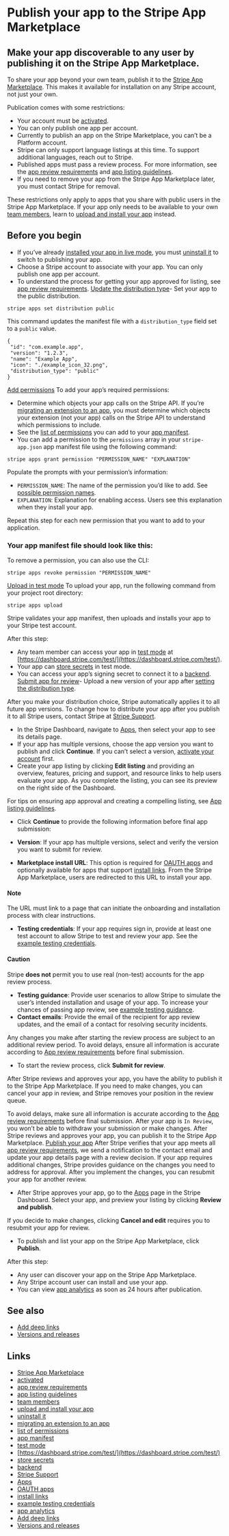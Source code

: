 # Publish your app to the Stripe App Marketplace

## Make your app discoverable to any user by publishing it on the Stripe App Marketplace.

To share your app beyond your own team, publish it to the [Stripe App
Marketplace](https://marketplace.stripe.com/). This makes it available for
installation on any Stripe account, not just your own.

Publication comes with some restrictions:

- Your account must be
[activated](https://docs.stripe.com/get-started/account/activate).
- You can only publish one app per account.
- Currently to publish an app on the Stripe Marketplace, you can’t be a Platform
account.
- Stripe can only support language listings at this time. To support
additional languages, reach out to Stripe.
- Published apps must pass a review process. For more information, see the [app
review requirements](https://docs.stripe.com/stripe-apps/review-requirements)
and [app listing
guidelines](https://docs.stripe.com/stripe-apps/listing-guidelines).
- If you need to remove your app from the Stripe App Marketplace later, you must
contact Stripe for removal.

These restrictions only apply to apps that you share with public users in the
Stripe App Marketplace. If your app only needs to be available to your own [team
members](https://docs.stripe.com/dashboard/teams), learn to [upload and install
your app](https://docs.stripe.com/stripe-apps/upload-install-app) instead.

## Before you begin

- If you’ve already [installed your app in live
mode](https://docs.stripe.com/stripe-apps/upload-install-app), you must
[uninstall
it](https://docs.stripe.com/stripe-apps/upload-install-app#uninstall-your-live-app)
to switch to publishing your app.
- Choose a Stripe account to associate with your app. You can only publish one
app per account.
- To understand the process for getting your app approved for listing, see [app
review requirements](https://docs.stripe.com/stripe-apps/review-requirements).
[Update the distribution
type](https://docs.stripe.com/stripe-apps/publish-app#set-your-distribution-type)-
Set your app to the public distribution.

```
stripe apps set distribution public
```

This command updates the manifest file with a `distribution_type` field set to a
`public` value.

```
{
 "id": "com.example.app",
 "version": "1.2.3",
 "name": "Example App",
 "icon": "./example_icon_32.png",
 "distribution_type": "public"
}
```

[Add
permissions](https://docs.stripe.com/stripe-apps/publish-app#add-permissions)
To add your app’s required permissions:

- Determine which objects your app calls on the Stripe API. If you’re [migrating
an extension to an app](https://docs.stripe.com/stripe-apps/migrate-extension),
you must determine which objects your extension (not your app) calls on the
Stripe API to understand which permissions to include.
- See the [list of
permissions](https://docs.stripe.com/stripe-apps/reference/permissions) you can
add to your [app
manifest](https://docs.stripe.com/stripe-apps/reference/app-manifest).
- You can add a permission to the `permissions` array in your `stripe-app.json`
app manifest file using the following command:

```
stripe apps grant permission "PERMISSION_NAME" "EXPLANATION"
```

Populate the prompts with your permission’s information:

- `PERMISSION_NAME`: The name of the permission you’d like to add. See [possible
permission names](https://docs.stripe.com/stripe-apps/reference/permissions).
- `EXPLANATION`: Explanation for enabling access. Users see this explanation
when they install your app.

Repeat this step for each new permission that you want to add to your
application.

### Your app manifest file should look like this:

To remove a permission, you can also use the CLI:

```
stripe apps revoke permission "PERMISSION_NAME"
```

[Upload in test
mode](https://docs.stripe.com/stripe-apps/publish-app#upload-in-test-mode)
To upload your app, run the following command from your project root directory:

```
stripe apps upload
```

Stripe validates your app manifest, then uploads and installs your app to your
Stripe test account.

After this step:

- Any team member can access your app in [test
mode](https://docs.stripe.com/test-mode) at
[https://dashboard.stripe.com/test/](https://dashboard.stripe.com/test/).
- Your app can [store
secrets](https://docs.stripe.com/stripe-apps/store-secrets) in test mode.
- You can access your app’s signing secret to connect it to a
[backend](https://docs.stripe.com/stripe-apps/build-backend).
[Submit app for
review](https://docs.stripe.com/stripe-apps/publish-app#submit-app-for-review)-
Upload a new version of your app after [setting the distribution
type](https://docs.stripe.com/stripe-apps/publish-app#set-your-distribution-type).

After you make your distribution choice, Stripe automatically applies it to all
future app versions. To change how to distribute your app after you publish it
to all Stripe users, contact Stripe at [Stripe
Support](https://support.stripe.com/contact/email).
- In the Stripe Dashboard, navigate to
[Apps](https://dashboard.stripe.com/apps), then select your app to see its
details page.
- If your app has multiple versions, choose the app version you want to publish
and click **Continue**. If you can’t select a version, [activate your
account](https://docs.stripe.com/get-started/account/activate) first.
- Create your app listing by clicking **Edit listing** and providing an
overview, features, pricing and support, and resource links to help users
evaluate your app. As you complete the listing, you can see its preview on the
right side of the Dashboard.

For tips on ensuring app approval and creating a compelling listing, see [App
listing guidelines](https://docs.stripe.com/stripe-apps/listing-guidelines).
- Click **Continue** to provide the following information before final app
submission:

- **Version**: If your app has multiple versions, select and verify the version
you want to submit for review.
- **Marketplace install URL**: This option is required for [OAUTH
apps](https://docs.stripe.com/stripe-apps/api-authentication/oauth) and
optionally available for apps that support [install
links](https://docs.stripe.com/stripe-apps/install-links). From the Stripe App
Marketplace, users are redirected to this URL to install your app.
#### Note

The URL must link to a page that can initiate the onboarding and installation
process with clear instructions.
- **Testing credentials**: If your app requires sign in, provide at least one
test account to allow Stripe to test and review your app. See the [example
testing
credentials](https://docs.stripe.com/stripe-apps/review-requirements#test-plan-and-credentials).
#### Caution

Stripe **does not** permit you to use real (non-test) accounts for the app
review process.
- **Testing guidance**: Provide user scenarios to allow Stripe to simulate the
user’s intended installation and usage of your app. To increase your chances of
passing app review, see [example testing
guidance](https://docs.stripe.com/stripe-apps/review-requirements#test-plan-and-credentials).
- **Contact emails**: Provide the email of the recipient for app review updates,
and the email of a contact for resolving security incidents.

Any changes you make after starting the review process are subject to an
additional review period. To avoid delays, ensure all information is accurate
according to [App review
requirements](https://docs.stripe.com/stripe-apps/review-requirements) before
final submission.
- To start the review process, click **Submit for review**.

After Stripe reviews and approves your app, you have the ability to publish it
to the Stripe App Marketplace. If you need to make changes, you can cancel your
app in review, and Stripe removes your position in the review queue.

To avoid delays, make sure all information is accurate according to the [App
review requirements](https://docs.stripe.com/stripe-apps/review-requirements)
before final submission. After your app is `In Review`, you won’t be able to
withdraw your submission or make changes. After Stripe reviews and approves your
app, you can publish it to the Stripe App Marketplace.
[Publish your app](https://docs.stripe.com/stripe-apps/publish-app#publish-app)
After Stripe verifies that your app meets all [app review
requirements](https://docs.stripe.com/stripe-apps/review-requirements), we send
a notification to the contact email and update your app details page with a
review decision. If your app requires additional changes, Stripe provides
guidance on the changes you need to address for approval. After you implement
the changes, you can resubmit your app for another review.

- After Stripe approves your app, go to the
[Apps](https://dashboard.stripe.com/apps) page in the Stripe Dashboard. Select
your app, and preview your listing by clicking **Review and publish**.

If you decide to make changes, clicking **Cancel and edit** requires you to
resubmit your app for review.
- To publish and list your app on the Stripe App Marketplace, click **Publish**.

After this step:

- Any user can discover your app on the Stripe App Marketplace.
- Any Stripe account user can install and use your app.
- You can view [app analytics](https://docs.stripe.com/stripe-apps/analytics) as
soon as 24 hours after publication.

## See also

- [Add deep links](https://docs.stripe.com/stripe-apps/deep-links)
- [Versions and
releases](https://docs.stripe.com/stripe-apps/versions-and-releases)

## Links

- [Stripe App Marketplace](https://marketplace.stripe.com)
- [activated](https://docs.stripe.com/get-started/account/activate)
- [app review
requirements](https://docs.stripe.com/stripe-apps/review-requirements)
- [app listing
guidelines](https://docs.stripe.com/stripe-apps/listing-guidelines)
- [team members](https://docs.stripe.com/dashboard/teams)
- [upload and install your
app](https://docs.stripe.com/stripe-apps/upload-install-app)
- [uninstall
it](https://docs.stripe.com/stripe-apps/upload-install-app#uninstall-your-live-app)
- [migrating an extension to an
app](https://docs.stripe.com/stripe-apps/migrate-extension)
- [list of
permissions](https://docs.stripe.com/stripe-apps/reference/permissions)
- [app manifest](https://docs.stripe.com/stripe-apps/reference/app-manifest)
- [test mode](https://docs.stripe.com/test-mode)
- [https://dashboard.stripe.com/test/](https://dashboard.stripe.com/test/)
- [store secrets](https://docs.stripe.com/stripe-apps/store-secrets)
- [backend](https://docs.stripe.com/stripe-apps/build-backend)
- [Stripe Support](https://support.stripe.com/contact/email)
- [Apps](https://dashboard.stripe.com/apps)
- [OAUTH apps](https://docs.stripe.com/stripe-apps/api-authentication/oauth)
- [install links](https://docs.stripe.com/stripe-apps/install-links)
- [example testing
credentials](https://docs.stripe.com/stripe-apps/review-requirements#test-plan-and-credentials)
- [app analytics](https://docs.stripe.com/stripe-apps/analytics)
- [Add deep links](https://docs.stripe.com/stripe-apps/deep-links)
- [Versions and
releases](https://docs.stripe.com/stripe-apps/versions-and-releases)